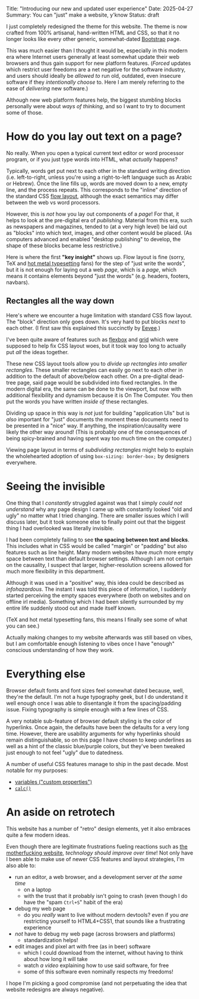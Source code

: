 Title: "Introducing our new and updated user experience"
Date: 2025-04-27
Summary: You can "just" make a website, y'know
Status: draft

I just completely redesigned the theme for this website. The theme is now crafted from 100% artisanal, hand-written HTML and CSS, so that it no longer looks like every other generic, somewhat-dated [Bootstrap](https://getbootstrap.com/) page.

This was much easier than I thought it would be, especially in this modern era where Internet users generally at least somewhat update their web browsers and thus gain support for new platform features. (_Forced_ updates which restrict user freedoms are a net negative for the software industry, and users should ideally be _allowed to_ run old, outdated, even insecure software if they _intentionally choose_ to. Here I am merely referring to the ease of _delivering_ new software.)

Although new web platform features help, the biggest stumbling blocks personally were about _ways of thinking_, and so I want to try to document some of those.

# How do you lay out text on a page?

No really. When you open a typical current text editor or word processor program, or if you just type words into HTML, what _actually_ happens?

Typically, words get put next to each other in the standard writing direction (i.e. left-to-right, unless you're using a right-to-left language such as Arabic or Hebrew). Once the line fills up, words are moved down to a new, empty line, and the process repeats. This corresponds to the "inline" direction of the standard CSS [flow layout](https://developer.mozilla.org/en-US/docs/Web/CSS/CSS_display/Flow_layout), although the exact semantics may differ between the web vs word processors.

However, this is *not* how you lay out components of a _page_! For that, it helps to look at the pre-digital era of _publishing_. Material from this era, such as newspapers and magazines, tended to (at a very high level) be laid out as "blocks" into which text, images, and other content would be placed. (As computers advanced and enabled "desktop publishing" to develop, the shape of these blocks became less restrictive.)

Here is where the first **"key insight"** shows up. Flow layout is fine (sorry, TeX and [hot metal typesetting](https://en.wikipedia.org/wiki/Hot_metal_typesetting) fans) for the step of "just write the words", but it is not enough for laying out a web _page_, which is a _page_, which means it contains elements beyond "just the words" (e.g. headers, footers, navbars).

## Rectangles all the way down

Here's where we encounter a huge limitation with standard CSS flow layout. The "block" direction only goes down. It's very hard to put blocks _next_ to each other. (I first saw this explained this succinctly by [Eevee](https://eev.ee/blog/2020/02/01/old-css-new-css/).)

I've been quite aware of features such as [flexbox](https://css-tricks.com/snippets/css/a-guide-to-flexbox/) and [grid](https://css-tricks.com/snippets/css/complete-guide-grid/) which were supposed to help fix CSS layout woes, but it took way too long to actually put _all_ the ideas together.

These new CSS layout tools allow you to *divide up rectangles into smaller rectangles*. These smaller rectangles can easily go next to each other in addition to the default of above/below each other. On a pre-digital dead-tree page, said page would be subdivided into fixed rectangles. In the modern digital era, the same can be done to the viewport, but now with additional flexibility and dynamism because it is On The Computer. You then put the words you have written _inside of_ these rectangles.

Dividing up space in this way is _not_ just for building "application UIs" but is _also_ important for "just" documents the moment these documents need to be presented in a "nice" way. If anything, the inspiration/causality were likely the other way around! (This is probably one of the consequences of being spicy-brained and having spent way too much time on the computer.)

Viewing page layout in terms of _subdividing rectangles_ might help to explain the wholehearted adoption of using `box-sizing: border-box;` by designers everywhere.

# Seeing the invisible

One thing that I _constantly_ struggled against was that I simply _could not understand_ why any page design I came up with constantly looked "old and ugly" no matter what I tried changing. There are smaller issues which I will discuss later, but it took someone else to finally point out that the biggest thing I had overlooked was literally invisible.

I had been completely failing to see **the spacing between text and blocks**. This includes what in CSS would be called "margin" or "padding" but also features such as line height. Many modern websites have _much_ more empty space between text than default browser settings. Although I am not certain on the causality, I suspect that larger, higher-resolution screens allowed for much more flexibility in this department.

Although it was used in a "positive" way, this idea could be described as _infohazardous_. The instant I was told this piece of information, I suddenly started perceiving the empty spaces everywhere (both on websites and on offline irl media). Something which I had been silently surrounded by my entire life suddenly stood out and made itself known.

(TeX and hot metal typesetting fans, this means I finally see some of what you can see.)

Actually making changes to my website afterwards was still based on vibes, but I am comfortable enough listening to vibes once I have "enough" conscious understanding of how they work.

# Everything else

Browser default fonts and font sizes feel somewhat dated because, well, they're the default. I'm not a huge typography geek, but I do understand it well enough once I was able to disentangle it from the spacing/padding issue. Fixing typography is simple enough with a few lines of CSS.

A very notable sub-feature of browser default styling is the color of hyperlinks. Once again, the defaults have been the defaults for a very long time. However, there are usability arguments for why hyperlinks should remain distinguishable, so on this page I have chosen to keep underlines as well as a hint of the classic blue/purple colors, but they've been tweaked just enough to not feel "ugly" due to datedness.

A number of useful CSS features manage to ship in the past decade. Most notable for my purposes:

* [variables ("custom properties")](https://developer.mozilla.org/en-US/docs/Web/CSS/--*)
* [`calc()`](https://developer.mozilla.org/en-US/docs/Web/CSS/calc)

# An aside on retrotech

This website has a number of "retro" design elements, yet it also embraces quite a few modern ideas.

Even though there are legitimate frustrations fueling reactions such as [the motherfucking website](https://motherfuckingwebsite.com/), _technology should improve over time_! Not only have I been able to make use of newer CSS features and layout strategies, I'm also able to:

* run an editor, a web browser, and a development server *at the same time*
    * on a laptop
    * with the trust that it probably isn't going to crash (even though I do have the "spam `Ctrl+S`" habit of the era)
* debug my web page
    * do you _really_ want to live without modern devtools? even if you _are_ restricting yourself to HTML4+CSS1, that sounds like a frustrating experience
* _not_ have to debug my web page (across browsers and platforms)
    * standardization helps!
* edit images and pixel art with free (as in beer) software
    * which I could download from the internet, without having to think about how long it will take
    * watch _a video_ explaining how to use said software, for free
    * some of this software even nominally respects my freedoms!

I hope I'm picking a good compromise (and not perpetuating the idea that website redesigns are always negative).

